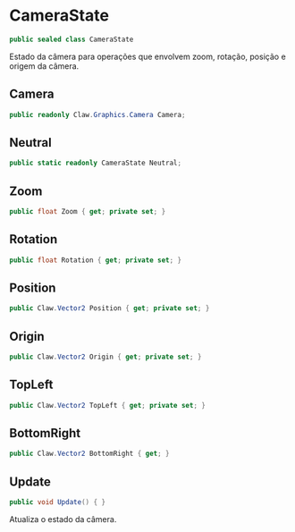 # CameraState
```csharp
public sealed class CameraState
```
Estado da câmera para operações que envolvem zoom, rotação, posição e origem da câmera.<br />
## Camera
```csharp
public readonly Claw.Graphics.Camera Camera;
```
## Neutral
```csharp
public static readonly CameraState Neutral;
```
## Zoom
```csharp
public float Zoom { get; private set; } 
```
## Rotation
```csharp
public float Rotation { get; private set; } 
```
## Position
```csharp
public Claw.Vector2 Position { get; private set; } 
```
## Origin
```csharp
public Claw.Vector2 Origin { get; private set; } 
```
## TopLeft
```csharp
public Claw.Vector2 TopLeft { get; private set; } 
```
## BottomRight
```csharp
public Claw.Vector2 BottomRight { get; } 
```
## Update
```csharp
public void Update() { }
```
Atualiza o estado da câmera.<br />
